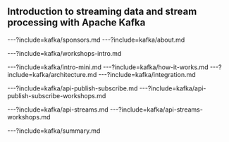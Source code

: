 
## Introduction to streaming data and stream processing with Apache Kafka



---?include=kafka/sponsors.md
---?include=kafka/about.md


---?include=kafka/workshops-intro.md


---?include=kafka/intro-mini.md
---?include=kafka/how-it-works.md
---?include=kafka/architecture.md
---?include=kafka/integration.md

---?include=kafka/api-publish-subscribe.md
---?include=kafka/api-publish-subscribe-workshops.md

---?include=kafka/api-streams.md
---?include=kafka/api-streams-workshops.md


---?include=kafka/summary.md